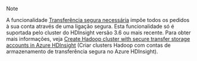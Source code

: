 > [!NOTE]
> A funcionalidade [Transferência segura necessária](../articles/storage/common/storage-require-secure-transfer.md) impõe todos os pedidos à sua conta através de uma ligação segura. Esta funcionalidade só é suportada pelo cluster do HDInsight versão 3.6 ou mais recente. Para obter mais informações, veja [Create Hadoop cluster with secure transfer storage accounts in Azure HDInsight](../articles/hdinsight/hdinsight-hadoop-create-linux-clusters-with-secure-transfer-storage.md) (Criar clusters Hadoop com contas de armazenamento de transferência segura no Azure HDInsight).